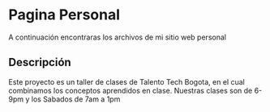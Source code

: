 # Pagina Personal
A continuación encontraras los archivos de mi sitio web personal
## Descripción
Este proyecto es un taller de clases de Talento Tech Bogota, en el cual combinamos los conceptos aprendidos en clase.
Nuestras clases son de 6-9pm y los Sabados de 7am a 1pm
